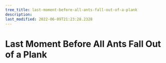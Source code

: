 ```yaml
---
tree_title: last-moment-before-all-ants-fall-out-of-a-plank
description: 
last_modified: 2022-06-09T21:23:28.2328
---
```


# Last Moment Before All Ants Fall Out of a Plank
